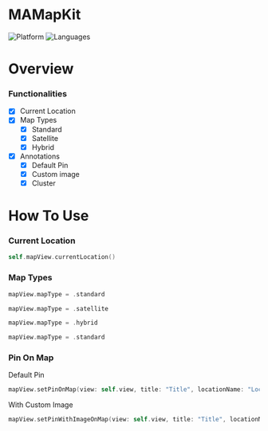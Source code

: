 # MAMapKit


![Platform](https://img.shields.io/badge/Platform-iOS-orange.svg)
![Languages](https://img.shields.io/badge/Language-Swift-orange.svg)
  
# Overview
### Functionalities 
- [x] Current Location
- [x] Map Types
  - [x] Standard
  - [x] Satellite
  - [x] Hybrid
- [x] Annotations
    - [x] Default Pin
    - [x] Custom image
    - [x] Cluster

# How To Use
### Current Location

```swift
self.mapView.currentLocation()
```

### Map Types

```swift
mapView.mapType = .standard
```

```swift
mapView.mapType = .satellite
```

```swift
mapView.mapType = .hybrid
```

```swift
mapView.mapType = .standard
```

### Pin On Map
    
Default Pin
```swift
mapView.setPinOnMap(view: self.view, title: "Title", locationName: "Location Name", coordinate: mapView.currentLocation)
```
With Custom Image
```swift
mapView.setPinWithImageOnMap(view: self.view, title: "Title", locationName: "Location Name", coordinate: mapView.currentLocation)
```

